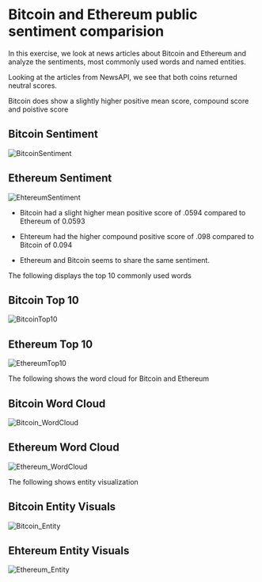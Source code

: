 # Bitcoin and Ethereum public sentiment comparision

In this exercise, we look at news articles about Bitcoin and Ethereum and analyze the sentiments, most commonly used words and named entities.

Looking at the articles from NewsAPI, we see that both coins returned neutral scores.

Bitcoin does show a slightly higher positive mean score, compound score and poistive score

## Bitcoin Sentiment
![BitcoinSentiment](Images/bitcoin_sentiment.PNG)

## Ethereum Sentiment
![EhtereumSentiment](Images/ethereum_sentiment.PNG)

- Bitcoin had a slight higher mean positive score of .0594 compared to Ethereum of 0.0593

- Ehtereum had the higher compound positive score of .098 compared to Bitcoin of 0.094

- Ethereum and Bitcoin seems to share the same sentiment.

The following displays the top 10 commonly used words

## Bitcoin Top 10
![BitcoinTop10](Images/bitcoin_top10.PNG)


## Ethereum Top 10
![EthereumTop10](Images/ethereum_top10.PNG)

The following shows the word cloud for Bitcoin and Ethereum

## Bitcoin Word Cloud
![Bitcoin_WordCloud](Images/bitcoin_wordcloud.PNG)

## Ethereum Word Cloud
![Ethereum_WordCloud](Images/ethereum_wordcloud.PNG)

The following shows entity visualization

## Bitcoin Entity Visuals
![Bitcoin_Entity](Images/bitcoin_visual.PNG)

## Ehtereum Entity Visuals
![Ethereum_Entity](Images/ethereum_visual.PNG)
